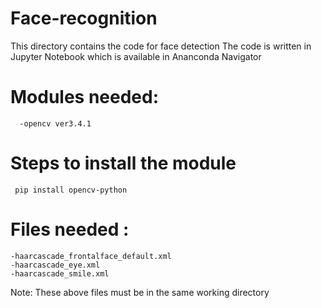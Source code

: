 # Face-recognition 

This directory contains the code for face detection 
The code is written in Jupyter Notebook which is available in Ananconda Navigator
# Modules needed:
      -opencv ver3.4.1 
# Steps to install the module 

     pip install opencv-python
# Files needed :    
    -haarcascade_frontalface_default.xml
    -haarcascade_eye.xml 
    -haarcascade_smile.xml
 Note: These above files must be in the same working directory    
 
 
 
 
